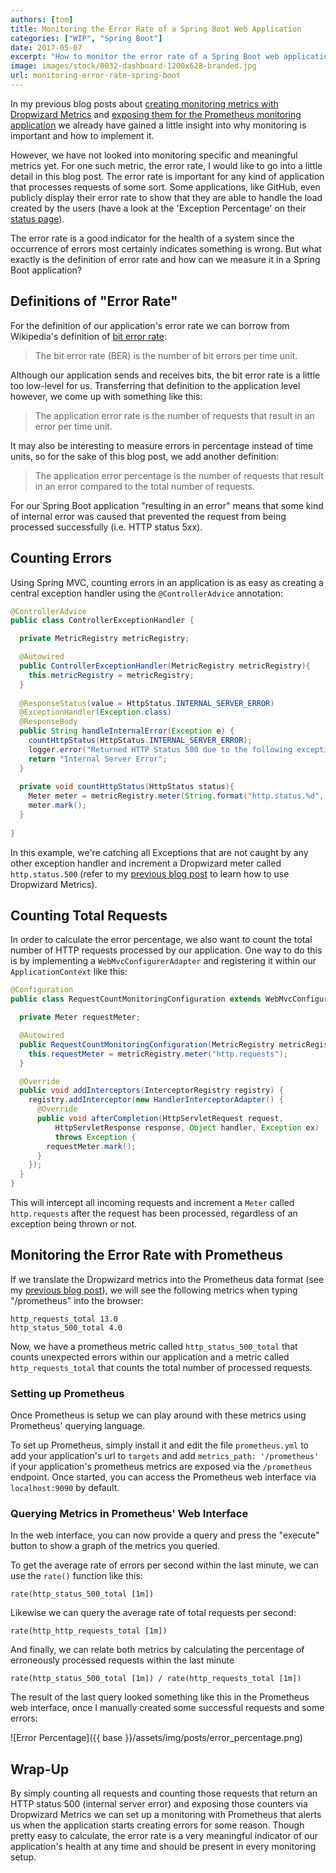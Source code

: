 ```yaml
---
authors: [tom]
title: Monitoring the Error Rate of a Spring Boot Web Application
categories: ["WIP", "Spring Boot"]
date: 2017-05-07
excerpt: "How to monitor the error rate of a Spring Boot web application."
image: images/stock/0032-dashboard-1200x628-branded.jpg
url: monitoring-error-rate-spring-boot
---
```




In my previous blog posts about [creating monitoring metrics with Dropwizard Metrics](/transparency-with-spring-boot/) and 
[exposing them for the Prometheus monitoring application](/monitoring-spring-boot-with-prometheus/) we already have
gained a little insight into why monitoring is important and how to implement it.

However, we have not looked into monitoring specific and meaningful metrics yet. For one such metric, the error rate,
I would like to go into a little detail in this blog post. The error rate is important for any kind of
application that processes requests of some sort. Some applications, like GitHub, even publicly display
their error rate to show that they are able to handle the load created by the users (have a look at the 'Exception Percentage' 
on their [status page](https://status.github.com/)).

The error rate is a good indicator for the health of a system since the occurrence of errors most certainly 
indicates something is wrong. But what exactly is the definition of 
error rate and how can we measure it in a Spring Boot application?

## Definitions of "Error Rate"

For the definition of our application's error rate we can borrow from Wikipedia's definition
of [bit error rate](https://en.wikipedia.org/wiki/Bit_error_rate): 

> The bit error rate (BER) is the number of bit errors per time unit.

Although our application sends and receives bits, the bit error rate is a little too low-level
for us. Transferring that definition to the application level however, we come up with something
like this:

> The application error rate is the number of requests that result in an error per time unit.

It may also be interesting to measure errors in percentage instead of time units, so for the sake of this blog post,
we add another definition:

> The application error percentage is the number of requests that result in an error compared
> to the total number of requests.

For our Spring Boot application "resulting in an error" means that some kind of internal error was caused that prevented
the request from being processed successfully (i.e. HTTP status 5xx). 

## Counting Errors

Using Spring MVC, counting errors in an application is as easy as creating a central exception handler using
the `@ControllerAdvice` annotation:

```java
@ControllerAdvice
public class ControllerExceptionHandler {

  private MetricRegistry metricRegistry;

  @Autowired
  public ControllerExceptionHandler(MetricRegistry metricRegistry){
    this.metricRegistry = metricRegistry;
  }
  
  @ResponseStatus(value = HttpStatus.INTERNAL_SERVER_ERROR)
  @ExceptionHandler(Exception.class)
  @ResponseBody
  public String handleInternalError(Exception e) {
    countHttpStatus(HttpStatus.INTERNAL_SERVER_ERROR);
    logger.error("Returned HTTP Status 500 due to the following exception:", e);
    return "Internal Server Error";
  }
  
  private void countHttpStatus(HttpStatus status){
    Meter meter = metricRegistry.meter(String.format("http.status.%d", status.value()));
    meter.mark();
  }
  
}
```

In this example, we're catching all Exceptions that are not caught by any other exception handler
and increment a Dropwizard meter called `http.status.500` (refer to my [previous blog post](/transparency-with-spring-boot/)
to learn how to use Dropwizard Metrics).

## Counting Total Requests

In order to calculate the error percentage, we also want to count
the total number of HTTP requests processed by our application. One way to do this is by implementing
a `WebMvcConfigurerAdapter` and registering it within our `ApplicationContext` like this:

```java
@Configuration
public class RequestCountMonitoringConfiguration extends WebMvcConfigurerAdapter {

  private Meter requestMeter;

  @Autowired
  public RequestCountMonitoringConfiguration(MetricRegistry metricRegistry) {
    this.requestMeter = metricRegistry.meter("http.requests");
  }

  @Override
  public void addInterceptors(InterceptorRegistry registry) {
    registry.addInterceptor(new HandlerInterceptorAdapter() {
      @Override
      public void afterCompletion(HttpServletRequest request,
          HttpServletResponse response, Object handler, Exception ex)
          throws Exception {
        requestMeter.mark();
      }
    });
  }
}
```

This will intercept all incoming requests and increment a `Meter` called `http.requests` after the
request has been processed, regardless of an exception being thrown or not.

## Monitoring the Error Rate with Prometheus

If we translate the Dropwizard metrics into the Prometheus data format (see my [previous blog post](/monitoring-spring-boot-with-prometheus/)),
we will see the following metrics when typing "/prometheus" into the browser:

```text
http_requests_total 13.0
http_status_500_total 4.0
```

Now, we have a prometheus metric called `http_status_500_total` that counts unexpected errors within our application
and a metric called `http_requests_total` that counts the total number of processed requests. 

### Setting up Prometheus
Once Prometheus is setup we can play around with these metrics using Prometheus' querying language. 

To set up Prometheus, simply install it and edit the file `prometheus.yml` to add your application's 
url to `targets` and add `metrics_path: '/prometheus'` if your application's prometheus metrics are 
exposed via the `/prometheus` endpoint. Once started, you can access the Prometheus web interface
via `localhost:9090` by default.

### Querying Metrics in Prometheus' Web Interface
In the web interface, you can now provide a query and press the "execute" button to show a graph of
the metrics you queried.

To get the average rate of errors per second within the last minute, we can use the `rate()` function like this:

```text
rate(http_status_500_total [1m])
```

Likewise we can query the average rate of total requests per second:

```text
rate(http_http_requests_total [1m])
```

And finally, we can relate both metrics by calculating the percentage of erroneously processed requests 
within the last minute

```text
rate(http_status_500_total [1m]) / rate(http_requests_total [1m])
```

The result of the last query looked something like this in the Prometheus web interface, once I manually
created some successful requests and some errors:

![Error Percentage]({{ base }}/assets/img/posts/error_percentage.png)

## Wrap-Up

By simply counting all requests and counting those requests that return an HTTP status 500 
(internal server error) and exposing those counters via Dropwizard Metrics we can set up a monitoring
with Prometheus that alerts us when the application starts creating errors for some reason.
Though pretty easy to calculate, the error rate is a very meaningful indicator of our application's health at
any time and should be present in every monitoring setup.  

 
